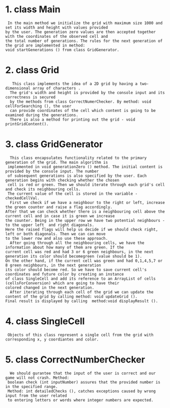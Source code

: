# 1. class Main
   
     In the main method we initialize the grid with maximum size 1000 and set its width and height with values provided
    by the user. The generation zero values are then accepted together with the coordinates of the observed cell and 
    the total number of generations. The rules for the next generation of the grid are implemented in method:
    void startGenerations () from class GridGenerator.
    
# 2. class Grid

       This class implements the idea of a 2D grid by having a two-dimensional array of characters .
      The grid's width and height is provided by the console input and its correctness is secured
      by the methods from class CorrectNumerChecker. By method: void cellForSearching (), the user
      can provide coordinates of the cell which content is going to be examined during the generations.
      There is also a method for printing out the grid - void printGridContent().

# 3. class GridGenerator

      This class encapsulates functionality related to the primary generation of the grid. The main algorithm is
     implemented in void generationZero () method. The initial content is provided by the console input. The number
     of subsequent generations is also specified by the user. Each generation begins with checking whether the chosen
     cell is red or green. Then we should iterate through each grid's cell and check its neighbouring cells.
     The current value of the cell is stored in the variable - checkedCellVal.
      First we check if we have a neighbour to the right or left, increase the green counter and raise a flag accordingly.
    After that we can check whether there is a neighbouring cell above the current cell and in case it is green we increase 
    the counter. Being in the upper row we have two potential neighbours - to the upper left  and right diagonals.
    Here the raised flags will help us decide if we should check right, left or both diagonals. Then we can can move
    to the lower row and also use these approach. 
      After going through all the neighbouring cells, we have the information about how many of them are green. If the
    current cell was red and had 3 or 6 green neighbours, in the next generation its color should becomegreen (value should be 1).
    On the other hand, if the current cell was green and had 0,1,4,5,7 or 8 green neighbours, in the next generation
    its color should become red. So we have to save current cell's coordinates and future color by creating an instance
    of class SingleCell and add its reference to an ArrayList of cells (cellsForConversion) which are going to have their
    colored changed in the next generation.
      After iterating through each cell of the grid we can update the content of the grid by calling method: void updateGrid ().
    Final result is displayed by calling  method:void displayResult ().

# 4. class SingleCell
     Objects of this class represent a single cell from the grid with corresponding x, y coordiantes and color.
     
# 5. class CorrectNumberChecker
      We should gurantee that the input of the user is correct and our game will not crash. Method:
     boolean check (int inputNumber) assures that the provided number is in the specified range.
     Method: int detailedChecks (), catches exceptions caused by wrong input from the user related
     to entering letters or words where integer numbers are expected.
    

